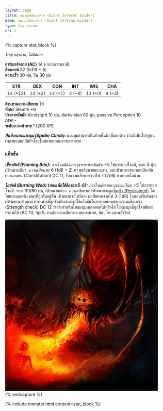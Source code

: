 ```yaml
---
layout: page
title: แมงมุมไฟนรกยักษ์ (Giant Inferno Spider)
name: แมงมุมไฟนรกยักษ์ (Giant Inferno Spider)
type: ใหญ่ อสุรกาย
cr: 1
---
```


{% capture stat_block %}

_ใหญ่ อสุรกาย, ไม่มีดีเลว_

**อาร์เมอร์คลาส (AC)** 14 (เกราะธรรมชาติ)  
**ฮิตพอยต์** 32 (5d10 + 5)  
**ความเร็ว** 30 ฟุต, ปีน 30 ฟุต

|   STR    |   DEX   |   CON   |  INT   |   WIS   |  CHA   |
| :------: | :-----: | :-----: | :----: | :-----: | :----: |
| 14 (+12) | 14 (+2) | 12 (+1) | 2 (−4) | 11 (+0) | 4 (−3) |

**ต้านทานความเสียหาย** ไฟ  
**ทักษะ** Stealth +6  
**ประสาทสัมผัส** blindsight 10 ฟุต, darkvision 60 ฟุต, passive Perception 10  
**ภาษา** -  
**ระดับความท้าทาย** 1 (200 XP)

**_ปีนป่ายแบบแมงมุม (Spider Climb):_** แมงมุมสามารถปีนป่ายพื้นผิวที่แตกต่าง รวมถึงปีนไปอยู่บนเพดานแบบกลับหัวโดยไม่ต้องทดสอบความสามารถ

### แอ็คชัน

**_เขี้ยวอัคคี (Flaming Bite):_** _การโจมตีด้วยอาวุธระยะประชิดตัว:_ +5 ให้การทอยโจมตี, ระยะ 5 ฟุต, เป้าหมายเดียว. _ความเสียหาย:_ 6 (1d8 + 2) ความเสียหายแบบแทง, และเป้าหมายต้องทอยป้องกันความอดทน (Constitution) DC 11, รับความเสียหายจากไฟ 7 (2d6) หากทอยไม่ผ่าน

**_ใยอัคคี (Burning Web) (ทอยเพื่อใช้อีกรอบ 5-6):_** _การโจมตีด้วยอาวุธระยะไกล:_ +5 ให้การทอยโจมตี. ระยะ 30/60 ฟุต, เป้าหมายเดียว. _ความเสียหาย:_ เป้าหมายจะถูก[รัดตรึง (Restrained)](../../appendice-a-condition/#restrained) โดยใยแมงมุมเพลิง ขณะที่ถูกรัดอยู่นั้น เป้าหมายจะได้รับความเสียหายจากไฟ 3 (1d6) ในตอนเริ่มต้นของเทิร์นของเป้าหมาย เป้าหมายที่ถูกรัดตรึงสามารถใช้แอ็คชันในการทอยทดสอบความแข็งแกร่ง (Strength check) DC 12 ว่าสามารถฉีกใยแมงมุมหลุดออกได้หรือไม่ ใยแมงมุมนี้ถูกโจมตีและทำลายได้ (AC 10; hp 5; ทนต่อความเสียหายแบบกระแทก, พิษ, ไฟ และพลังจิต)

![Giant Inferno Spider](/assets/monsters/inferno-spider.jpg)
{% endcapture %}

{% include monster.html content=stat_block %}
